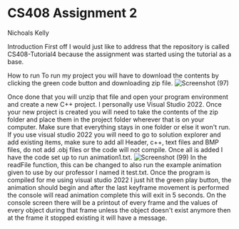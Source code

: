 # CS408 Assignment 2
Nichoals Kelly

Introduction
First off I would just like to address that the repository is called CS408-Tutorial4 because the assignment was started using the tutorial as a base.

How to run
To run my project you will have to download the contents by clicking the green code button and downloading zip file.
![Screenshot (97)](https://user-images.githubusercontent.com/98287937/196088566-e2d3ec4b-ad9f-46ac-9a7a-d74c0d2d183c.png)

Once done that you will unzip that file and open your program environment and create a new C++ project. I personally use Visual Studio 2022. Once your new project is
created you will need to take the contents of the zip folder and place them in the project folder wherever that is on your computer. Make sure that everything stays in 
one folder or else it won't run. If you use visual studio 2022 you will need to go to solution explorer and add existing items, make sure to add all Header, c++, text files
and BMP files, do not add .obj files or the code will not compile. Once all is added I have the code set up to run animation1.txt.
![Screenshot (99)](https://user-images.githubusercontent.com/98287937/196089092-e9283015-1895-4203-9076-4f43a6837cf5.png)
In the readFile function, this can be changed to also run the example animation given to use by our professor I named it test.txt. Once the program is compiled for me
using visual studio 2022 I just hit the green play button, the animation should begin and after the last keyframe movement is performed the console will read animation
complete this will exit in 5 seconds. On the console screen there will be a printout of every frame and the values of every object during that frame unless the object
doesn't exist anymore then at the frame it stopped existing it will have a message.
